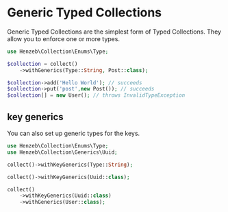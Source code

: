 # Generic Typed Collections

Generic Typed Collections are the simplest form of Typed Collections.
They allow you to enforce one or more types.

````php
use Henzeb\Collection\Enums\Type;

$collection = collect()
    ->withGenerics(Type::String, Post::class);

$collection->add('Hello World'); // succeeds
$collection->put('post',new Post()); // succeeds
$collection[] = new User(); // throws InvalidTypeException
````

## key generics

You can also set up generic types for the keys.

````php
use Henzeb\Collection\Enums\Type;
use Henzeb\Collection\Generics\Uuid;

collect()->withKeyGenerics(Type::String);

collect()->withKeyGenerics(Uuid::class);

collect()
    ->withKeyGenerics(Uuid::class)
    ->withGenerics(User::class);
````
